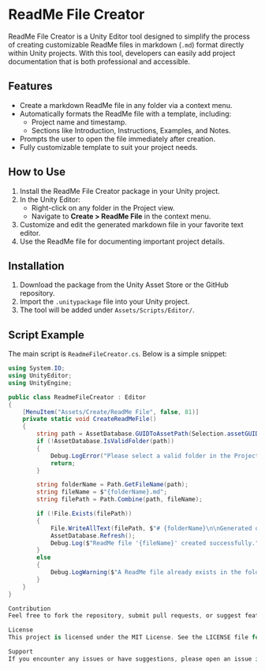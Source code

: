 # ReadMe File Creator

ReadMe File Creator is a Unity Editor tool designed to simplify the process of creating customizable ReadMe files in markdown (`.md`) format directly within Unity projects. With this tool, developers can easily add project documentation that is both professional and accessible.

## Features

- Create a markdown ReadMe file in any folder via a context menu.
- Automatically formats the ReadMe file with a template, including:
  - Project name and timestamp.
  - Sections like Introduction, Instructions, Examples, and Notes.
- Prompts the user to open the file immediately after creation.
- Fully customizable template to suit your project needs.

## How to Use

1. Install the ReadMe File Creator package in your Unity project.
2. In the Unity Editor:
   - Right-click on any folder in the Project view.
   - Navigate to **Create > ReadMe File** in the context menu.
3. Customize and edit the generated markdown file in your favorite text editor.
4. Use the ReadMe file for documenting important project details.

## Installation

1. Download the package from the Unity Asset Store or the GitHub repository.
2. Import the `.unitypackage` file into your Unity project.
3. The tool will be added under `Assets/Scripts/Editor/`.

## Script Example

The main script is `ReadmeFileCreator.cs`. Below is a simple snippet:

```csharp
using System.IO;
using UnityEditor;
using UnityEngine;

public class ReadmeFileCreator : Editor
{
    [MenuItem("Assets/Create/ReadMe File", false, 81)]
    private static void CreateReadMeFile()
    {
        string path = AssetDatabase.GUIDToAssetPath(Selection.assetGUIDs[0]);
        if (!AssetDatabase.IsValidFolder(path))
        {
            Debug.LogError("Please select a valid folder in the Project view.");
            return;
        }

        string folderName = Path.GetFileName(path);
        string fileName = $"{folderName}.md";
        string filePath = Path.Combine(path, fileName);

        if (!File.Exists(filePath))
        {
            File.WriteAllText(filePath, $"# {folderName}\n\nGenerated on {System.DateTime.Now}");
            AssetDatabase.Refresh();
            Debug.Log($"ReadMe file '{fileName}' created successfully.");
        }
        else
        {
            Debug.LogWarning($"A ReadMe file already exists in the folder: {path}");
        }
    }
}

Contribution
Feel free to fork the repository, submit pull requests, or suggest features. Contributions are welcome!

License
This project is licensed under the MIT License. See the LICENSE file for details.

Support
If you encounter any issues or have suggestions, please open an issue in this repository or contact me directly.